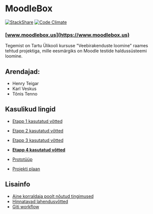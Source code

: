 # MoodleBox
[![StackShare](https://img.shields.io/badge/tech-stack-0690fa.svg?style=flat)](https://stackshare.io/karlveskus/moodlebox)
[![Code Climate](https://codeclimate.com/github/karlveskus/moodlebox/badges/gpa.svg)](https://codeclimate.com/github/karlveskus/moodlebox)

### [www.moodlebox.us](https://www.moodlebox.us)

Tegemist on Tartu Ülikooli kursuse "Veebirakenduste loomine" raames tehtud projektiga, mille eesmärgiks on Moodle testide haldussüsteemi loomine.

## Arendajad:
* Henry Teigar
* Karl Veskus
* Tõnis Tenno

## Kasulikud lingid
- [Etapp 1 kasutatud võtted](https://github.com/karlveskus/moodlebox/wiki/Etapp-1)
- [Etapp 2 kasutatud võtted](https://github.com/karlveskus/moodlebox/wiki/Etapp-2)
- [Etapp 3 kasutatud võtted](https://github.com/karlveskus/moodlebox/wiki/Etapp-3)
- **[Etapp 4 kasutatud võtted](https://github.com/karlveskus/moodlebox/wiki/Etapp-4)**

- [Prototüüp](https://github.com/karlveskus/moodlebox/wiki/Visuaalne-protot%C3%BC%C3%BCp)
- [Projekti plaan](https://github.com/karlveskus/moodlebox/wiki/Plaan)


## Lisainfo
- [Aine korraldaja poolt nõutud tingimused](https://github.com/karlveskus/moodlebox/wiki/Aine-korraldaja-poolt-n%C3%B5utud-tingimused)
- [Hinnatavad lahendusvõtted](https://github.com/karlveskus/moodlebox/wiki/Hinnatavad-lahendusv%C3%B5tted-ja-%C3%BClesanded)
- [Giti workflow](https://github.com/karlveskus/moodlebox/wiki/Git-workflow)
